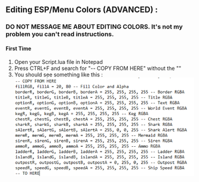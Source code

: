 ## Editing ESP/Menu Colors (ADVANCED) :
### DO NOT MESSAGE ME ABOUT EDITING COLORS. It's not my problem you can't read instructions.
#### First Time
  1. Open your Script.lua file in Notepad
  2. Press CTRL+F and search for "-- COPY FROM HERE" without the ""
  3. You should see something like this :
    ![alt text](https://github.com/Izoee/NexnetPlus/blob/main/colorsCode.png?raw=true)
